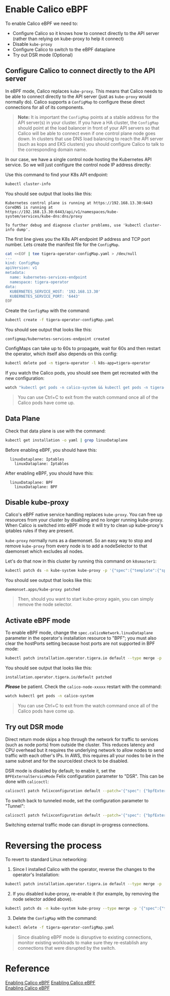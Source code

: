 # Enable Calico eBPF
To enable Calico eBPF we need to:

- Configure Calico so it knows how to connect directly to the API server (rather than relying on kube-proxy to help it connect)
- Disable `kube-proxy`
- Configure Calico to switch to the eBPF dataplane
- Try out DSR mode (Optional) 

## Configure Calico to connect directly to the API server
In eBPF mode, Calico replaces `kube-proxy`. This means that Calico needs to be able to connect directly to the API server (just as `kube-proxy` would normally do). Calico supports a `ConfigMap` to configure these direct connections for all of its components.

>**Note:** It is important the `ConfigMap` points at a stable address for the API server(s) in your cluster. If you have a HA cluster, the `ConfigMap` should point at the load balancer in front of your API servers so that Calico will be able to connect even if one control plane node goes down. In clusters that use DNS load balancing to reach the API server (such as kops and EKS clusters) you should configure Calico to talk to the corresponding domain name.

In our case, we have a single control node hosting the Kubernetes API service. So we will just configure the control node IP address directly:

Use this command to find your K8s API endpoint:
```sh
kubectl cluster-info
```

You should see output that looks like this:
```
Kubernetes control plane is running at https://192.168.13.30:6443
CoreDNS is running at https://192.168.13.30:6443/api/v1/namespaces/kube-system/services/kube-dns:dns/proxy

To further debug and diagnose cluster problems, use 'kubectl cluster-info dump'.
```

The first line gives you the K8s API endpoint IP address and TCP port number. Lets create the manifest file for the `ConfigMap`.
```sh
cat <<EOF | tee tigera-operator-configMap.yaml > /dev/null
---
kind: ConfigMap
apiVersion: v1
metadata:
  name: kubernetes-services-endpoint
  namespace: tigera-operator
data:
  KUBERNETES_SERVICE_HOST: '192.168.13.30'
  KUBERNETES_SERVICE_PORT: '6443'
EOF
```

Create the `ConfigMap` with the command:
```sh
kubectl create -f tigera-operator-configMap.yaml
```

You should see output that looks like this:
```
configmap/kubernetes-services-endpoint created
```

ConfigMaps can take up to 60s to propagate, wait for 60s and then restart the operator, which itself also depends on this config:
```sh
kubectl delete pod -n tigera-operator -l k8s-app=tigera-operator
```

If you watch the Calico pods, you should see them get recreated with the new configuration:
```sh
watch "kubectl get pods -n calico-system && kubectl get pods -n tigera-operator"
```

<!-- Should we also restart the API servers???  NO WE SHOULD NOT
```sh
kubectl delete pod -n calico-apiserver -l k8s-app=calico-apiserver
``` -->

>You can use Ctrl+C to exit from the watch command once all of the Calico pods have come up.

## Data Plane
Check that data plane is use with the command:
```sh
kubectl get installation -o yaml | grep linuxDataplane
```

Before enabling eBPF, you should have this:
```
  linuxDataplane: Iptables
    linuxDataplane: Iptables
```

After enabling eBPF, you should have this:
```
  linuxDataplane: BPF
    linuxDataplane: BPF
```

## Disable kube-proxy
Calico's eBPF native service handling replaces `kube-proxy`. You can free up resources from your cluster by disabling and no longer running kube-proxy. When Calico is switched into eBPF mode it will try to clean up kube-proxy's iptables rules if they are present. 

`kube-proxy` normally runs as a daemonset. So an easy way to stop and remove `kube-proxy` from every node is to add a nodeSelector to that daemonset which excludes all nodes.

Let's do that now in this cluster by running this command on `k8smaster1`:
```sh
kubectl patch ds -n kube-system kube-proxy -p '{"spec":{"template":{"spec":{"nodeSelector":{"non-calico": "true"}}}}}'
```

You should see output that looks like this:
```
daemonset.apps/kube-proxy patched
```

>Then, should you want to start kube-proxy again, you can simply remove the node selector.

## Activate eBPF mode
To enable eBPF mode, change the `spec.calicoNetwork.linuxDataplane` parameter in the operator's installation resource to "BPF"; you must also clear the hostPorts setting because host ports are not supported in BPF mode:

```sh
kubectl patch installation.operator.tigera.io default --type merge -p '{"spec":{"calicoNetwork":{"linuxDataplane":"BPF", "hostPorts":null}}}'
```

You should see output that looks like this:
```
installation.operator.tigera.io/default patched
```

***Please*** be patient. Check the `calico-node-xxxxx` restart with the command:
```sh
watch kubectl get pods -n calico-system
```
>You can use Ctrl+C to exit from the watch command once all of the Calico pods have come up.

## Try out DSR mode

Direct return mode skips a hop through the network for traffic to services (such as node ports) from outside the cluster. This reduces latency and CPU overhead but it requires the underlying network to allow nodes to send traffic with each other's IPs. In AWS, this requires all your nodes to be in the same subnet and for the source/dest check to be disabled.

DSR mode is disabled by default; to enable it, set the `BPFExternalServiceMode` Felix configuration parameter to "DSR". This can be done with `calicoctl`:

```sh
calicoctl patch felixconfiguration default --patch='{"spec": {"bpfExternalServiceMode": "DSR"}}'
```

To switch back to tunneled mode, set the configuration parameter to "Tunnel":
```sh
calicoctl patch felixconfiguration default --patch='{"spec": {"bpfExternalServiceMode": "Tunnel"}}'
```

Switching external traffic mode can disrupt in-progress connections.

# Reversing the process
To revert to standard Linux networking:

1. Since I installed Calico with the operator, reverse the changes to the operator's Installation:
```sh
kubectl patch installation.operator.tigera.io default --type merge -p '{"spec":{"calicoNetwork":{"linuxDataplane":"Iptables"}}}'
```

2. If you disabled kube-proxy, re-enable it (for example, by removing the node selector added above).
```sh
kubectl patch ds -n kube-system kube-proxy --type merge -p '{"spec":{"template":{"spec":{"nodeSelector":{"non-calico": null}}}}}'
```

3. Delete the `ConfigMap` with the command:
```sh
kubectl delete -f tigera-operator-configMap.yaml
```

> Since disabling eBPF mode is disruptive to existing connections, monitor existing workloads to make sure they re-establish any connections that were disrupted by the switch.

# Reference
[Enabling Calico eBPF](https://docs.tigera.io/calico/latest/operations/ebpf/enabling-ebpf)
[Enabling Calico eBPF](https://www.sobyte.net/post/2023-01/calico-enable-ebpf/)  
[Enabling Calico eBPF](https://medium.com/@buraktahtacioglu/calico-networking-with-ebpf-on-gcp-cncf-roadmap-845749ff1b22)  
